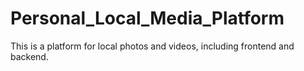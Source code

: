 # Personal_Local_Media_Platform

This is a platform for local photos and videos, including frontend and backend.
